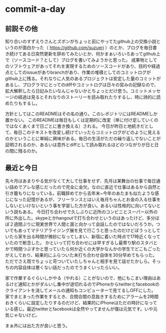 commit-a-day
============


## 前説その他

知り合いのすずえりさんとズボンがちょっと前にやってたgithub上の交換小説というのが面白かった（ https://github.com/suzueri ）のとか、ブログを毎日書き続けてある日突然更新を辞めてみたいとか、何かまぁいろいろあってgithub上で（ソースコード？として）ブログを書いてみようかと思った。
成果物としてのソフトウェアがあってそれを実現するためのソースコードがあり、目的や経過点としてのissueがありbranchがあり、作業の堆積としてのコミットログがgithub上に残る。それなりに人気のあるプロジェクトは安定した量のコミットがあるし、プログラマにとってのdiffやコミットログは日々の営みの記録なので、拡大解釈したら日記みたいなんじゃないかとちょっとだけ思う。コミットメッセージの経過は見るとそれなりのストーリーを読み取れたりするし、時に詩的に読めたりもするし。

方針としてはこのREADMEはその名の通り。このレポジトリにはREADMEしか置かない。
このREADMEは毎日もしくは定期的に改変（単に付け足していくのではなくあくまで日ごとに書き換える）される。
今日が昨日と地続きだとして、毎日このテキストを改変し続けていったらコミットログがどのように見えるのかということに単純に興味がある。毎日の生活がただの繰り返しでないことが証明されるのか、あるいは意外とdiffとして読み取れるほどのつながりが日と日の間に残るのか。


## 最近と今日

先々月はあまりやる気がなくて大して仕事をせず、先月は某舞台の仕事で毎日通い詰めでアレな感じだったので完全に金欠。なのに直近で仕事はあるから自然と引き籠もりになっている。前職辞めてから去年末~今年のあたまも似たような感じになった記憶があるが、フリーランスとはいえ毎月ちゃんとお金の入る仕事をしないといけないという事を学習した方が良い。あるいは性格的に向いてないという説もある。
今日打ち合わせで久しぶりに近所のコンビニとスーパー以外の所に外出した。skypeとかhangoutで打ち合わせというのはあったけど、多分ほぼ２週間ぶりに現実世界で人間と面と向かって会話したのではないだろうか。ついでもあってマテリアライジング展を見て行こうと思ったのだけどぼうっとしていたら家を出る時間が微妙になってしまい、新宿に着いた時点で17時近くなっていたので断念した。
かといって打ち合わせには早すぎるし最寄り駅のスタバとかで時間つぶすかと思っていたら何か近くの大学かなんかの学生でどこもごったがえしており、結果的にふらついた末打ち合わせ自体を30分早めてもらった。
ただでさえ雨でちょっと苛ついていたしちゃんと相手を見て話せたかしら。そっちの内容自体は悪くない話だったのでうまくいったらいい。

家で作業するぐらいしかやる（やれる）ことがないので、他にもこまい理由はあるけど通知とかがダルいし集中が途切れるのでiPhoneからtwitterとfacebookのクライアントを消してメールの通知もコンピューターで見てるしOFFにした。
家でまとまった作業をするとき、合間合間の息抜きするためにアラームを2時間おきくらいに設定したりするのだけど、結果的にiPhoneはただの時計になっている感じ。最近twitterとfacebookは全然やってませんが僕は元気です。いや元気じゃないけど。

まぁ外には出た方が良いと思う。
